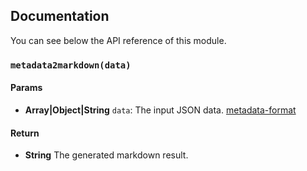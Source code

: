 ## Documentation

You can see below the API reference of this module.

### `metadata2markdown(data)`

#### Params
- **Array|Object|String** `data`: The input JSON data. [metadata-format](https://docs.spring.io/spring-boot/docs/current/reference/html/appendix-configuration-metadata.html#configuration-metadata-format)

#### Return
- **String** The generated markdown result.

